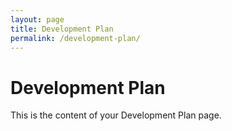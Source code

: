 ```yaml
---
layout: page
title: Development Plan
permalink: /development-plan/
---
```


# Development Plan

This is the content of your Development Plan page.